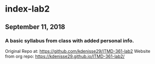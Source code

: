 # index-lab2
## September 11, 2018
### A basic syllabus from class with added personal info.
Original Repo at: https://github.com/kdenisse29/ITMD-361-lab2
Website from org repo: https://kdenisse29.github.io/ITMD-361-lab2/
